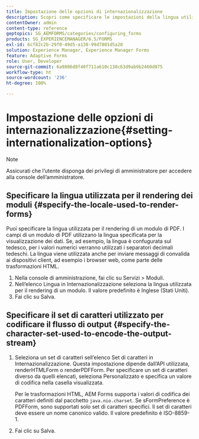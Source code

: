 ```yaml
---
title: Impostazione delle opzioni di internazionalizzazione
description: Scopri come specificare le impostazioni della lingua utilizzate per il rendering dei moduli e come specificare il set di caratteri utilizzato per codificare il flusso di output.
contentOwner: admin
content-type: reference
geptopics: SG_AEMFORMS/categories/configuring_forms
products: SG_EXPERIENCEMANAGER/6.5/FORMS
exl-id: 6cf82c2b-29f0-49d5-a138-99d7801d5a28
solution: Experience Manager, Experience Manager Forms
feature: Adaptive Forms
role: User, Developer
source-git-commit: 6a9806d8f40f711a610c130c63d9ab9b2460d075
workflow-type: ht
source-wordcount: '236'
ht-degree: 100%

---
```


# Impostazione delle opzioni di internazionalizzazione{#setting-internationalization-options}

>[!NOTE]
> 
> Assicurati che l’utente disponga dei privilegi di amministratore per accedere alla console dell’amministratore.

## Specificare la lingua utilizzata per il rendering dei moduli {#specify-the-locale-used-to-render-forms}

Puoi specificare la lingua utilizzata per il rendering di un modulo di PDF. I campi di un modulo di PDF utilizzano la lingua specificata per la visualizzazione dei dati. Se, ad esempio, la lingua è confugurata sul tedesco, per i valori numerici verranno utilizzati i separatori decimali tedeschi. La lingua viene utilizzata anche per inviare messaggi di convalida ai dispositivi client, ad esempio i browser web, come parte delle trasformazioni HTML.

1. Nella console di amministrazione, fai clic su Servizi > Moduli.
1. Nell’elenco Lingua in Internazionalizzazione seleziona la lingua utilizzata per il rendering di un modulo. Il valore predefinito è Inglese (Stati Uniti).
1. Fai clic su Salva.

## Specificare il set di caratteri utilizzato per codificare il flusso di output {#specify-the-character-set-used-to-encode-the-output-stream}

1. Seleziona un set di caratteri sell’elenco Set di caratteri in Internazionalizzazione. Questa impostazione dipende dall’API utilizzata, renderHTMLForm o renderPDFForm. Per specificare un set di caratteri diverso da quelli elencati, seleziona Personalizzato e specifica un valore di codifica nella casella visualizzata.

   Per le trasformazioni HTML, AEM Forms supporta i valori di codifica dei caratteri definiti dal pacchetto `java.nio.charset`. Se sFormPreference è PDFForm, sono supportati solo set di caratteri specifici. Il set di caratteri deve essere un nome canonico valido. Il valore predefinito è ISO-8859-1.

1. Fai clic su Salva.
